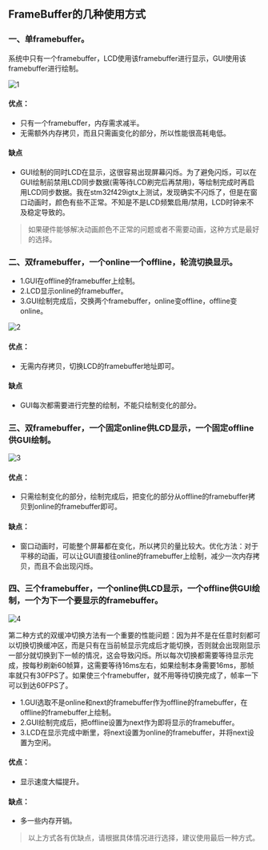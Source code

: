 ## FrameBuffer的几种使用方式

### 一、单framebuffer。

系统中只有一个framebuffer，LCD使用该framebuffer进行显示，GUI使用该framebuffer进行绘制。

![1](images/fb1.png)

#### 优点：
* 只有一个framebuffer，内存需求减半。
* 无需额外内存拷贝，而且只需画变化的部分，所以性能很高耗电低。

#### 缺点

* GUI绘制的同时LCD在显示，这很容易出现屏幕闪烁。为了避免闪烁，可以在GUI绘制前禁用LCD同步数据(需等待LCD刷完后再禁用)，等绘制完成时再启用LCD同步数据。我在stm32f429igtx上测试，发现确实不闪烁了，但是在窗口动画时，颜色有些不正常。不知是不是LCD频繁启用/禁用，LCD时钟来不及稳定导致的。

> 如果硬件能够解决动画颜色不正常的问题或者不需要动画，这种方式是最好的选择。

### 二、双framebuffer，一个online一个offline，轮流切换显示。

* 1.GUI在offline的framebuffer上绘制。
* 2.LCD显示online的framebuffer。
* 3.GUI绘制完成后，交换两个framebuffer，online变offline，offline变online。

![2](images/fb2.png)

#### 优点：

* 无需内存拷贝，切换LCD的framebuffer地址即可。

#### 缺点

* GUI每次都需要进行完整的绘制，不能只绘制变化的部分。

### 三、双framebuffer，一个固定online供LCD显示，一个固定offline供GUI绘制。

![3](images/fb3.png)

#### 优点：

* 只需绘制变化的部分，绘制完成后，把变化的部分从offline的framebuffer拷贝到online的framebuffer即可。

#### 缺点：

* 窗口动画时，可能整个屏幕都在变化，所以拷贝的量比较大。优化方法：对于平移的动画，可以让GUI直接往online的framebuffer上绘制，减少一次内存拷贝，而且不会出现闪烁。

### 四、三个framebuffer，一个online供LCD显示，一个offline供GUI绘制，一个为下一个要显示的framebuffer。

![4](images/fb4.png)

第二种方式的双缓冲切换方法有一个重要的性能问题：因为并不是在任意时刻都可以切换切换缓冲区，而是只有在当前帧显示完成后才能切换，否则就会出现刚显示一部分就切换到下一帧的情况，这会导致闪烁。所以每次切换都需要等待显示完成，按每秒刷新60帧算，这需要等待16ms左右，如果绘制本身需要16ms，那帧率就只有30FPS了。如果使三个framebuffer，就不用等待切换完成了，帧率一下可以到达60FPS了。

* 1.GUI选取不是online和next的framebuffer作为offline的framebuffer，在offline的framebuffer上绘制。
* 2.GUI绘制完成后，把offline设置为next作为即将显示的framebuffer。
* 3.LCD在显示完成中断里，将next设置为online的framebuffer，并将next设置为空闲。

#### 优点：

* 显示速度大幅提升。

#### 缺点：

* 多一些内存开销。

> 以上方式各有优缺点，请根据具体情况进行选择，建议使用最后一种方式。



